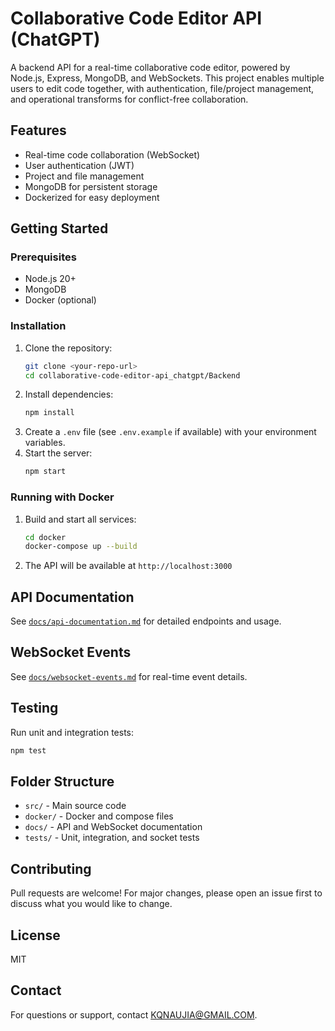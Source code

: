 # Collaborative Code Editor API (ChatGPT)

A backend API for a real-time collaborative code editor, powered by Node.js, Express, MongoDB, and WebSockets. This project enables multiple users to edit code together, with authentication, file/project management, and operational transforms for conflict-free collaboration.

## Features
- Real-time code collaboration (WebSocket)
- User authentication (JWT)
- Project and file management
- MongoDB for persistent storage
- Dockerized for easy deployment

## Getting Started

### Prerequisites
- Node.js 20+
- MongoDB
- Docker (optional)

### Installation
1. Clone the repository:
   ```bash
   git clone <your-repo-url>
   cd collaborative-code-editor-api_chatgpt/Backend
   ```
2. Install dependencies:
   ```bash
   npm install
   ```
3. Create a `.env` file (see `.env.example` if available) with your environment variables.
4. Start the server:
   ```bash
   npm start
   ```

### Running with Docker
1. Build and start all services:
   ```bash
   cd docker
   docker-compose up --build
   ```
2. The API will be available at `http://localhost:3000`

## API Documentation
See [`docs/api-documentation.md`](docs/api-documentation.md) for detailed endpoints and usage.

## WebSocket Events
See [`docs/websocket-events.md`](docs/websocket-events.md) for real-time event details.

## Testing
Run unit and integration tests:
```bash
npm test
```

## Folder Structure
- `src/` - Main source code
- `docker/` - Docker and compose files
- `docs/` - API and WebSocket documentation
- `tests/` - Unit, integration, and socket tests

## Contributing
Pull requests are welcome! For major changes, please open an issue first to discuss what you would like to change.

## License
MIT

## Contact
For questions or support, contact KQNAUJIA@GMAIL.COM.
